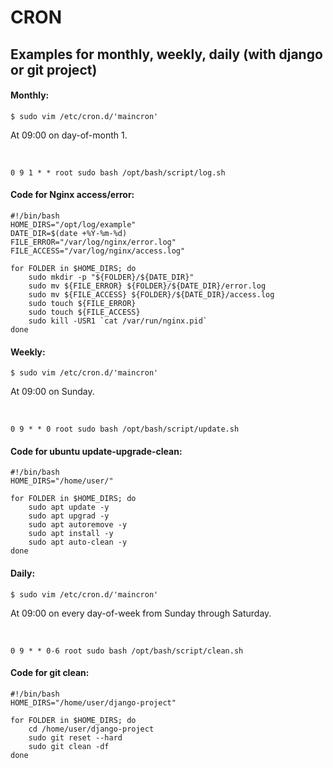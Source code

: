 <div>

<h1>CRON</h1>
<h2>Examples for monthly, weekly, daily (with django or git project)</h2>
<h4>Monthly:</h4>

`$ sudo vim /etc/cron.d/'maincron'`<br>

<p>
At 09:00 on day-of-month 1.
</p><br>

```
0 9 1 * * root sudo bash /opt/bash/script/log.sh
```

<h4>Code for Nginx access/error:</h4>

```
#!/bin/bash
HOME_DIRS="/opt/log/example"
DATE_DIR=$(date +%Y-%m-%d)
FILE_ERROR="/var/log/nginx/error.log"
FILE_ACCESS="/var/log/nginx/access.log"

for FOLDER in $HOME_DIRS; do
    sudo mkdir -p "${FOLDER}/${DATE_DIR}"
    sudo mv ${FILE_ERROR} ${FOLDER}/${DATE_DIR}/error.log
    sudo mv ${FILE_ACCESS} ${FOLDER}/${DATE_DIR}/access.log
    sudo touch ${FILE_ERROR}
    sudo touch ${FILE_ACCESS}
    sudo kill -USR1 `cat /var/run/nginx.pid`
done
```

<h4>Weekly:</h4>

`$ sudo vim /etc/cron.d/'maincron'`<br>

<p>
At 09:00 on Sunday.
</p><br>

```
0 9 * * 0 root sudo bash /opt/bash/script/update.sh
```

<h4>Code for ubuntu update-upgrade-clean:</h4>

```
#!/bin/bash
HOME_DIRS="/home/user/"

for FOLDER in $HOME_DIRS; do
    sudo apt update -y
    sudo apt upgrad -y
    sudo apt autoremove -y
    sudo apt install -y
    sudo apt auto-clean -y
done
```

<h4>Daily:</h4>

`$ sudo vim /etc/cron.d/'maincron'`<br>

<p>
At 09:00 on every day-of-week from Sunday through Saturday.
</p><br>

```
0 9 * * 0-6 root sudo bash /opt/bash/script/clean.sh
```

<h4>Code for git clean:</h4>

```
#!/bin/bash
HOME_DIRS="/home/user/django-project"

for FOLDER in $HOME_DIRS; do
	cd /home/user/django-project
    sudo git reset --hard
    sudo git clean -df 
done
```


</div>